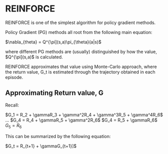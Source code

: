 # REINFORCE

REINFORCE is one of the simplest algorithm for policy gradient methods.

Policy Gradient (PG) methods all root from the following main equation:

$\nabla_{theta} = Q^{\pi](s,a)\pi_{\theta}(a|s)$

where different PG methods are (usually) distinguished by how the value, $Q^{\pi](s,a)$ is calculated.

REINFORCE approximates that value using Monte-Carlo approach, where the return value, G_t is estimated through the 
trajectory obtained in each episode.

## Approximating Return value, G
Recall:

$G_1 = R_2 + \gammaR_3 + \gamma^2R_4 + \gamma^3R_5 + \gamma^4R_6$
...
$G_4 = R_4 + \gammaR_5 + \gamma^2R_6$
$G_4 = R_5 + \gammaR_6$
$G_5 = R_6$

This can be summarized by the following equation:

$G_t = R_{t+1} + \gammaG_{t+1}]$